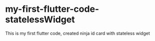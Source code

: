 # my-first-flutter-code-statelessWidget
This is my first flutter code, 
created ninja id card with stateless widget
